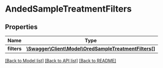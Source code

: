 # AndedSampleTreatmentFilters

## Properties
Name | Type | Description | Notes
------------ | ------------- | ------------- | -------------
**filters** | [**\Swagger\Client\Model\OredSampleTreatmentFilters[]**](OredSampleTreatmentFilters.md) |  | [optional] 

[[Back to Model list]](../README.md#documentation-for-models) [[Back to API list]](../README.md#documentation-for-api-endpoints) [[Back to README]](../README.md)


